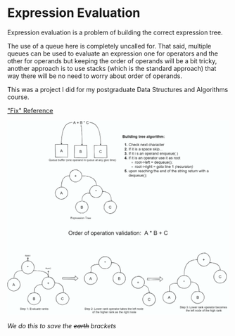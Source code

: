 # Expression Evaluation

Expression evaluation is a problem of building the correct expression tree.

The use of a queue here is completely uncalled for. That said, multiple queues can be used to evaluate an expression one for operators and the other for operands but keeping the order of operands will be a bit tricky, another approach is to use stacks (which is the standard approach) that way there will be no need to worry about order of operands.

This was a project I did for my postgraduate Data Structures and Algorithms course.

["Fix" Reference](http://www.cs.man.ac.uk/~pjj/cs212/fix.html)


![](exp-eval.png?raw=true "algorithm")

_We do this to save the ~~earth~~ brackets_